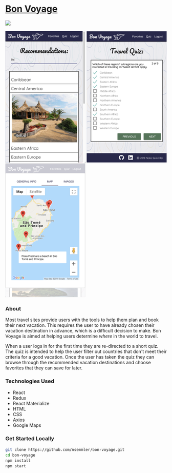 # [Bon Voyage](https://voyage-capstone.herokuapp.com)

<img src ="./public/screenshot-1.png">

<p float="left">
  <img src ="./public/screenshot-3.png" width="250px">
  <img src ="./public/screenshot-4.png" width="250px">
  <img src ="./public/screenshot-2.png" width="250px">
</p>

### About
Most travel sites provide users with the tools to help them plan and book their next
vacation.  This requires the user to have already chosen their vacation destination
in advance, which is a difficult decision to make.  Bon Voyage is aimed at helping
users determine *where* in the world to travel.

When a user logs in for the first time they are re-directed to a short quiz.  The
quiz is intended to help the user filter out countries that don't meet their criteria
for a good vacation.  Once the user has taken the quiz they can browse through the
recommended vacation destinations and choose favorites that they can save for later.

### Technologies Used
- React
- Redux
- React Materialize
- HTML
- CSS
- Axios
- Google Maps


### Get Started Locally
```bash
git clone https://github.com/nsemmler/bon-voyage.git
cd bon-voyage
npm install
npm start
```
